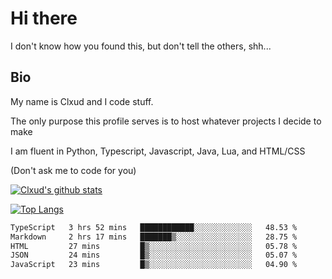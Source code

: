 

# Hi there
I don't know how you found this, but don't tell the others, shh...

## Bio
My name is Clxud and I code stuff.

The only purpose this profile serves is to host whatever projects I decide to make

I am fluent in Python, Typescript, Javascript, Java, Lua, and HTML/CSS



(Don't ask me to code for you)

[![Clxud's github stats](https://github-readme-stats.vercel.app/api?username=cloudwithax&count_private=true&theme=dark&show_icons=true)](https://github.com/anuraghazra/github-readme-stats) 

[![Top Langs](https://github-readme-stats.vercel.app/api/top-langs/?username=cloudwithax&theme=dark)](https://github.com/anuraghazra/github-readme-stats)

<!--START_SECTION:waka-->

```txt
TypeScript   3 hrs 52 mins   ████████████░░░░░░░░░░░░░   48.53 %
Markdown     2 hrs 17 mins   ███████▒░░░░░░░░░░░░░░░░░   28.75 %
HTML         27 mins         █▒░░░░░░░░░░░░░░░░░░░░░░░   05.78 %
JSON         24 mins         █▒░░░░░░░░░░░░░░░░░░░░░░░   05.07 %
JavaScript   23 mins         █▒░░░░░░░░░░░░░░░░░░░░░░░   04.90 %
```

<!--END_SECTION:waka-->







